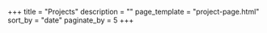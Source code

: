 +++
title = "Projects"
description = ""
page_template = "project-page.html"
sort_by = "date"
paginate_by = 5
+++

